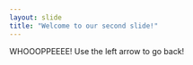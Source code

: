 ```yaml
---
layout: slide
title: "Welcome to our second slide!"
---
```

WHOOOPPEEEE!
Use the left arrow to go back!

